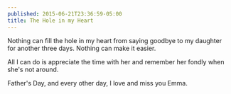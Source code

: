 ```yaml
---
published: 2015-06-21T23:36:59-05:00
title: The Hole in my Heart
---
```

Nothing can fill the hole in my heart from saying goodbye to my daughter for another three days. Nothing can make it easier.

All I can do is appreciate the time with her and remember her fondly when she's not around.

Father's Day, and every other day, I love and miss you Emma.